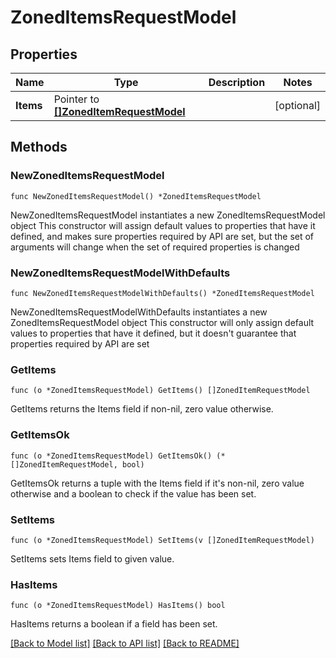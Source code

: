 # ZonedItemsRequestModel

## Properties

Name | Type | Description | Notes
------------ | ------------- | ------------- | -------------
**Items** | Pointer to [**[]ZonedItemRequestModel**](ZonedItemRequestModel.md) |  | [optional] 

## Methods

### NewZonedItemsRequestModel

`func NewZonedItemsRequestModel() *ZonedItemsRequestModel`

NewZonedItemsRequestModel instantiates a new ZonedItemsRequestModel object
This constructor will assign default values to properties that have it defined,
and makes sure properties required by API are set, but the set of arguments
will change when the set of required properties is changed

### NewZonedItemsRequestModelWithDefaults

`func NewZonedItemsRequestModelWithDefaults() *ZonedItemsRequestModel`

NewZonedItemsRequestModelWithDefaults instantiates a new ZonedItemsRequestModel object
This constructor will only assign default values to properties that have it defined,
but it doesn't guarantee that properties required by API are set

### GetItems

`func (o *ZonedItemsRequestModel) GetItems() []ZonedItemRequestModel`

GetItems returns the Items field if non-nil, zero value otherwise.

### GetItemsOk

`func (o *ZonedItemsRequestModel) GetItemsOk() (*[]ZonedItemRequestModel, bool)`

GetItemsOk returns a tuple with the Items field if it's non-nil, zero value otherwise
and a boolean to check if the value has been set.

### SetItems

`func (o *ZonedItemsRequestModel) SetItems(v []ZonedItemRequestModel)`

SetItems sets Items field to given value.

### HasItems

`func (o *ZonedItemsRequestModel) HasItems() bool`

HasItems returns a boolean if a field has been set.


[[Back to Model list]](../README.md#documentation-for-models) [[Back to API list]](../README.md#documentation-for-api-endpoints) [[Back to README]](../README.md)


